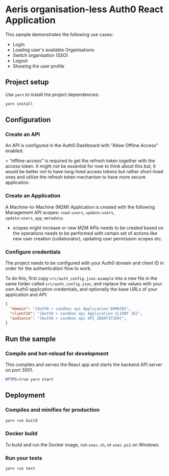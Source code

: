 # Aeris organisation-less Auth0 React Application

This sample demonstrates the following use cases:

- Login
- Loading user's available Organisations
- Switch organisation (SSO)
- Logout
- Showing the user profile

## Project setup

Use `yarn` to install the project dependencies:

```bash
yarn install
```

## Configuration

### Create an API

An API is configured in the Auth0 Dashboard with "Allow Offline Access" enabled.

= “offline-access” is required to get the refresh token together with the access token. It might not be essential for now to think about this but, it would be better not to have long-lived access tokens but rather short-lived ones and utilize the refresh token mechanism to have more secure application.

### Create an Application

A Machine-to-Machine (M2M) Application is created with the following Management API scopes: `read:users`, `update:users`, `update:users_app_metadata`.

- scopes might increase or new M2M APIs needs to be created based on the operations needs to be performed with certain set of actions like new user creation (collaborator), updating user permission scopes etc.

### Configure credentials

The project needs to be configured with your Auth0 domain and client ID in order for the authentication flow to work.

To do this, first copy `src/auth_config.json.example` into a new file in the same folder called `src/auth_config.json`, and replace the values with your own Auth0 application credentials, and optionally the base URLs of your application and API:

```json
{
  "domain": "{Auth0 > sandbox api Application DOMAIN}",
  "clientId": "{Auth0 > sandbox api Application CLIENT ID}",
  "audience": "{Auth0 > sandbox api API_IDENTIFIER}",
}
```

## Run the sample

### Compile and hot-reload for development

This compiles and serves the React app and starts the backend API server on port 3001.

```bash
HTTPS=true yarn start
```

## Deployment

### Compiles and minifies for production

```bash
yarn run build
```

### Docker build

To build and run the Docker image, run `exec.sh`, or `exec.ps1` on Windows.

### Run your tests

```bash
yarn run test
```